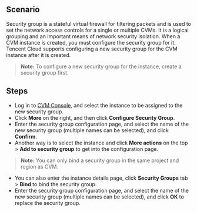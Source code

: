 ## Scenario

Security group is a stateful virtual firewall for filtering packets and is used to set the network access controls for a single or multiple CVMs. It is a logical grouping and an important means of network security isolation. When a CVM instance is created, you must configure the security group for it. Tencent Cloud supports configuring a new security group for the CVM instance after it is created.


>**Note:**
>To configure a new security group for the instance, create a security group first. 


## Steps

- Log in to [CVM Console](https://console.cloud.tencent.com/cvm/index), and select the instance to be assigned to the new security group.
- Click **More** on the right, and then click **Configure Security Group**.
- Enter the security group configuration page, and select the name of the new security group (multiple names can be selected), and click **Confirm**.
- Another way is to select the instance and click **More actions** on the top > **Add to security group** to get into the configuration page.

>**Note:**
>You can only bind a security group in the same project and region as CVM.


- You can also enter the instance details page, click **Security Groups** tab > **Bind** to bind the security group.
- Enter the security group configuration page, and select the name of the new security group (multiple names can be selected), and click **OK** to replace the security group.
